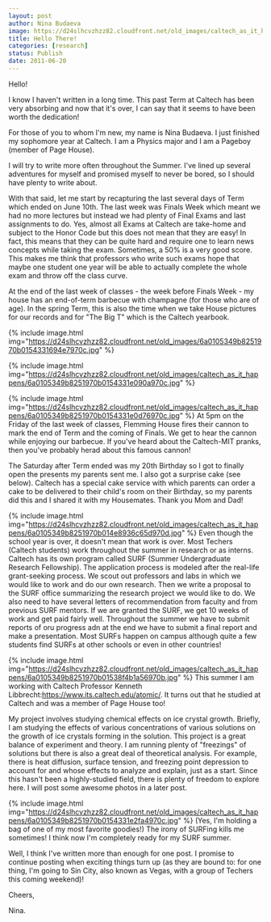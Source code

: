 ```yaml
---
layout: post
author: Nina Budaeva
image: https://d24slhcvzhzz82.cloudfront.net/old_images/caltech_as_it_happens/6a0105349b8251970b014e893e4ff5970d.jpg
title: Hello There!
categories: [research]
status: Publish
date: 2011-06-20
---
```



Hello!

  I know I haven't written in a long time. This past Term at Caltech has been very absorbing and now that it's over, I can say that it seems to have been worth the dedication!

  For those of you to whom I'm new, my name is Nina Budaeva. I just finished my sophomore year at Caltech. I am a Physics major and I am a Pageboy (member of Page House). 

  I will try to write more often throughout the Summer. I've lined up several adventures for myself and promised myself to never be bored, so I should have plenty to write about.

  With that said, let me start by recapturing the last several days of Term which ended on June 10th. The last week was Finals Week which meant we had no more lectures but instead we had plenty of Final Exams and last assignments to do. Yes, almost all Exams at Caltech are take-home and subject to the Honor Code but this does not mean that they are easy! In fact, this means that they can be quite hard and require one to learn news concepts while taking the exam. Sometimes, a 50% is a very good score. This makes me think that professors who write such exams hope that maybe one student one year will be able to actually complete the whole exam and throw off the class curve.

At the end of the last week of classes - the week before Finals Week - my house has an end-of-term barbecue with champagne (for those who are of age). In the spring Term, this is also the time when we take House pictures for our records and for "The Big T" which is the Caltech yearbook.


{% include image.html img="https://d24slhcvzhzz82.cloudfront.net/old_images/6a0105349b8251970b0154331694e7970c.jpg" %}


{% include image.html img="https://d24slhcvzhzz82.cloudfront.net/old_images/caltech_as_it_happens/6a0105349b8251970b0154331e090a970c.jpg" %}


{% include image.html img="https://d24slhcvzhzz82.cloudfront.net/old_images/caltech_as_it_happens/6a0105349b8251970b0154331e0d76970c.jpg" %}
At 5pm on the Friday of the last week of classes, Flemming House fires their cannon to mark the end of Term and the coming of Finals. We get to hear the cannon while enjoying our barbecue. If you've heard about the Caltech-MIT pranks, then you've probably herad about this famous cannon!

The Saturday after Term ended was my 20th Birthday so I got to finally open the presents my parents sent me. I also got a surprise cake (see below). Caltech has a special cake service with which parents can order a cake to be delivered to their child's room on their Birthday, so my parents did this and I shared it with my Housemates. Thank you Mom and Dad!

{% include image.html img="https://d24slhcvzhzz82.cloudfront.net/old_images/caltech_as_it_happens/6a0105349b8251970b014e8936c65d970d.jpg" %}
Even though the school year is over, it doesn't mean that work is over. Most Techers (Caltech students) work throughout the summer in research or as interns. Caltech has its own program called SURF (Summer Undergraduate Research Fellowship). The application process is modeled after the real-life grant-seeking process. We scout out professors and labs in which we would like to work and do our own research. Then we write a proposal to the SURF office summarizing the research project we would like to do. We also need to have several letters of recommendation from faculty and from previous SURF mentors. If we are granted the SURF, we get 10 weeks of work and get paid fairly well. Throughout the summer we have to submit reports of oru progress adn at the end we have to submit a final report and make a presentation. Most SURFs happen on campus although quite a few students find SURFs at other schools or even in other countries!

{% include image.html img="https://d24slhcvzhzz82.cloudfront.net/old_images/caltech_as_it_happens/6a0105349b8251970b01538f4b1a56970b.jpg" %}
This summer I am working with Caltech Professor Kenneth Libbrecht:<a href="https://www.its.caltech.edu/atomic/">https://www.its.caltech.edu/atomic/</a>. It turns out that he studied at Caltech and was a member of Page House too!

My project involves studying chemical effects on ice crystal growth. Briefly, I am studying the effects of various concentrations of various solutions on the growth of ice crystals forming in the solution. This project is a great balance of experiment and theory. I am running plenty of "freezings" of solutions but there is also a great deal of theoretical analysis. For example, there is heat diffusion, surface tension, and freezing point depression to account for and whose effects to analyze and explain, just as a start. Since this hasn't been a highly-studied field, there is plenty of freedom to explore here. I will post some awesome photos in a later post.


{% include image.html img="https://d24slhcvzhzz82.cloudfront.net/old_images/caltech_as_it_happens/6a0105349b8251970b0154331e2fa4970c.jpg" %}
(Yes, I'm holding a bag of one of my most favorite goodies!) The irony of SURFing kills me sometimes! I think now I'm completely ready for my SURF summer.

Well, I think I've written more than enough for one post. I promise to continue posting when exciting things turn up (as they are bound to: for one thing, I'm going to Sin City, also known as Vegas, with a group of Techers this coming weekend)!

Cheers,

Nina.

